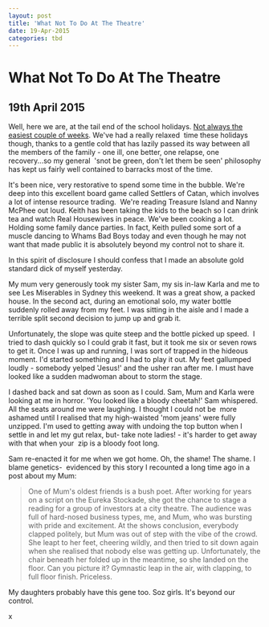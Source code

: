 ```yaml
---
layout: post
title: 'What Not To Do At The Theatre'
date: 19-Apr-2015
categories: tbd
---
```


# What Not To Do At The Theatre

## 19th April 2015

Well,   here we are,   at the tail end of the school holidays. <a href="http://mogantosh.com/on-school-holidays-or-mayday-mayday-the-monkeys-have-destroyed-the-lab/">Not always the easiest couple of weeks</a>. We've had a really relaxed  time these holidays though,   thanks to a gentle cold that has lazily passed its way between all the members of the family - one ill, one better, one relapse, one recovery...so my general  'snot be green, don't let them be seen' philosophy has kept us fairly well contained to barracks most of the time.

It's been nice, very restorative to spend some time in the bubble. We're deep into this excellent board game called Settlers of Catan, which involves a lot of intense resource trading.  We're reading Treasure Island and Nanny McPhee out loud. Keith has been taking the kids to the beach so I can drink tea and watch Real Housewives in peace. We've been cooking a lot. Holding some family dance parties. In fact, Keith pulled some sort of a muscle dancing to Whams Bad Boys today and even though he may not want that made public it is absolutely beyond my control not to share it.

In this spirit of disclosure I should confess that I made an absolute gold standard dick of myself yesterday.

My mum very generously took my sister Sam, my sis in-law Karla and me to see Les Miserables in Sydney this weekend. It was a great show, a packed house. In the second act, during an emotional solo, my water bottle suddenly rolled away from my feet. I was sitting in the aisle and I made a terrible split second decision to jump up and grab it.

Unfortunately, the slope was quite steep and the bottle picked up speed.  I tried to dash quickly so I could grab it fast, but it took me six or seven rows to get it. Once I was up and running, I was sort of trapped in the hideous moment. I'd started something and I had to play it out. My feet gallumped loudly - somebody yelped 'Jesus!' and the usher ran after me. I must have looked like a sudden madwoman about to storm the stage.

I dashed back and sat down as soon as I could. Sam, Mum and Karla were looking at me in horror. 'You looked like a bloody cheetah!' Sam whispered. All the seats around me were laughing. I thought I could not be  more ashamed until I realised that my high-waisted 'mom jeans' were fully unzipped. I'm used to getting away with undoing the top button when I settle in and let my gut relax, but- take note ladies! - it's harder to get away with that when your  zip is a bloody foot long.

Sam re-enacted it for me when we got home. Oh, the shame! The shame. I blame genetics-  evidenced by this story I recounted a long time ago in a post about my Mum:

<blockquote>One of Mum's oldest friends is a bush poet. After working for years on a script on the Eureka Stockade, she got the chance to stage a reading for a group of investors at a city theatre. The audience was full of hard-nosed business types, me, and Mum, who was bursting with pride and excitement. At the shows conclusion, everybody clapped politely, but Mum was out of step with the vibe of the crowd. She leapt to her feet, cheering wildly, and then tried to sit down again when she realised that nobody else was getting up. Unfortunately, the chair beneath her folded up in the meantime, so she landed on the floor. Can you picture it? Gymnastic leap in the air, with clapping, to full floor finish. Priceless.</blockquote>

My daughters probably have this gene too. Soz girls. It's beyond our control.

x

